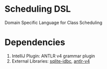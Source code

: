 # Scheduling DSL
Domain Specific Language for Class Scheduling

# Dependencies
1. IntelliJ Plugin: ANTLR v4 grammar plugin
2. External Libraries: [sqlite-jdbc](https://bitbucket.org/xerial/sqlite-jdbc/downloads/sqlite-jdbc-3.23.1.jar), [antlr-v4](https://plugins.jetbrains.com/plugin/download?rel=true&updateId=34128)
